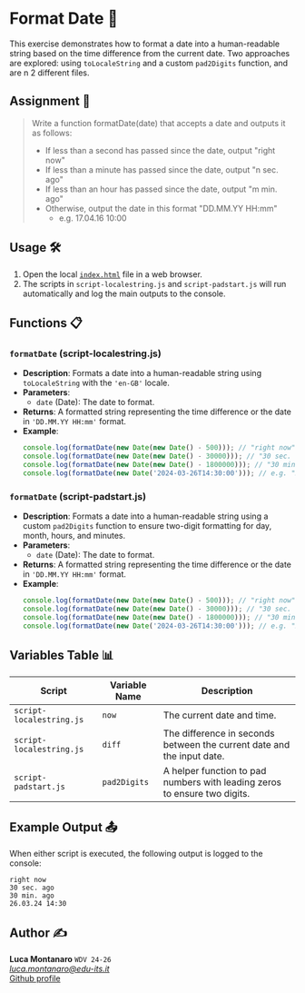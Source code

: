 # Format Date 📅

This exercise demonstrates how to format a date into a human-readable string based on the time difference from the current date. Two approaches are explored: using `toLocaleString` and a custom `pad2Digits` function, and are n 2 different files.

## Assignment 📝

> Write a function formatDate(date) that accepts a date and outputs it as follows:
> - If less than a second has passed since the date, output "right now"
> - If less than a minute has passed since the date, output "n sec. ago"
> - If less than an hour has passed since the date, output "m min. ago"
> - Otherwise, output the date in this format "DD.MM.YY HH:mm"
>   - e.g. 17.04.16 10:00


## Usage 🛠️

1. Open the local [`index.html`](index.html) file in a web browser.
2. The scripts in `script-localestring.js` and `script-padstart.js` will run automatically and log the main outputs to the console.

## Functions 📋

### `formatDate` (script-localestring.js)

- **Description**: Formats a date into a human-readable string using `toLocaleString` with the `'en-GB'` locale.
- **Parameters**:
  - `date` (Date): The date to format.
- **Returns**: A formatted string representing the time difference or the date in `'DD.MM.YY HH:mm'` format.
- **Example**:
  ```javascript
  console.log(formatDate(new Date(new Date() - 500))); // "right now"
  console.log(formatDate(new Date(new Date() - 30000))); // "30 sec. ago"
  console.log(formatDate(new Date(new Date() - 1800000))); // "30 min. ago"
  console.log(formatDate(new Date('2024-03-26T14:30:00'))); // e.g. "26.03.24 14:30"
  ```

### `formatDate` (script-padstart.js)

- **Description**: Formats a date into a human-readable string using a custom `pad2Digits` function to ensure two-digit formatting for day, month, hours, and minutes.
- **Parameters**:
  - `date` (Date): The date to format.
- **Returns**: A formatted string representing the time difference or the date in `'DD.MM.YY HH:mm'` format.
- **Example**:
  ```javascript
  console.log(formatDate(new Date(new Date() - 500))); // "right now"
  console.log(formatDate(new Date(new Date() - 30000))); // "30 sec. ago"
  console.log(formatDate(new Date(new Date() - 1800000))); // "30 min. ago"
  console.log(formatDate(new Date('2024-03-26T14:30:00'))); // e.g. "26.03.24 14:30"
  ```

## Variables Table 📊

| Script              | Variable Name | Description                                                                 |
|---------------------|---------------|-----------------------------------------------------------------------------|
| `script-localestring.js` | `now`        | The current date and time.                                                 |
| `script-localestring.js` | `diff`       | The difference in seconds between the current date and the input date.     |
| `script-padstart.js` | `pad2Digits`  | A helper function to pad numbers with leading zeros to ensure two digits.  |

## Example Output 📤

When either script is executed, the following output is logged to the console:

```
right now
30 sec. ago
30 min. ago
26.03.24 14:30
```

## Author ✍️

**Luca Montanaro** `WDV 24-26`  
*luca.montanaro@edu-its.it*  
[Github profile](https://github.com/LucaM0nt)